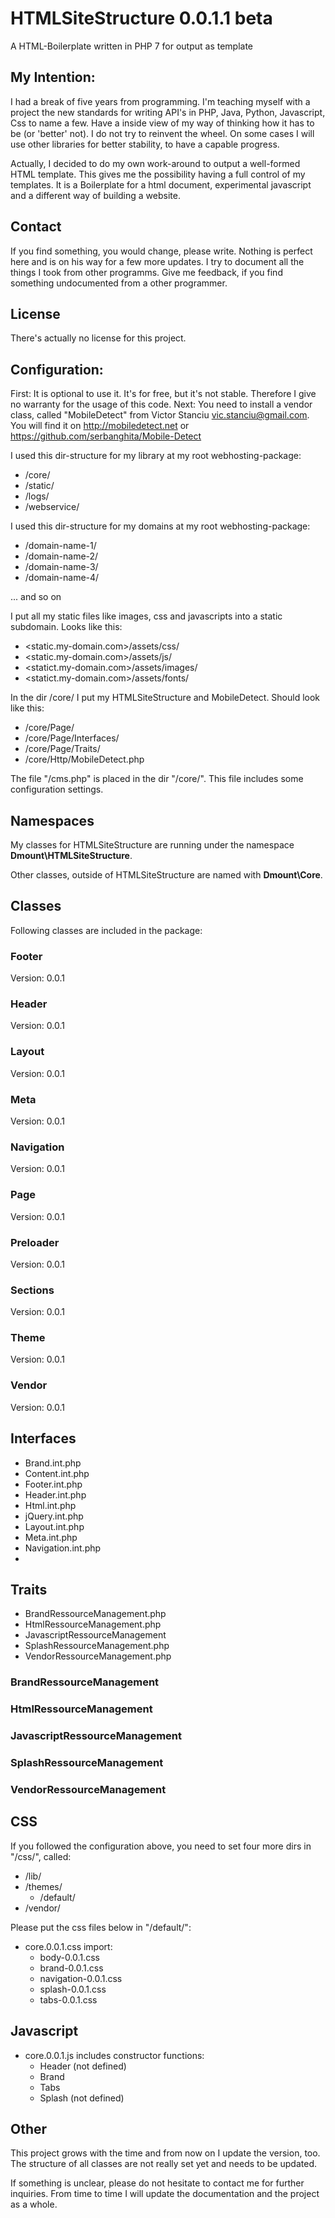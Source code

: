 # HTMLSiteStructure 0.0.1.1 beta
A HTML-Boilerplate written in PHP 7 for output as template

## My Intention:
I had a break of five years from programming. I'm teaching myself with a project the new standards for writing API's in PHP, Java, Python, Javascript, Css to name a few. Have a inside view of my way of thinking how it has to be (or 'better' not). I do not try to reinvent the wheel. On some cases I will use other libraries for better stability, to have a capable progress. 

Actually, I decided to do my own work-around to output a well-formed HTML template. This gives me the possibility having a full control of my templates. It is a Boilerplate for a html document, experimental javascript and a different way of building a website. 

## Contact
If you find something, you would change, please write. Nothing is perfect here and is on his way for a few more updates. I try to document all the things I took from other programms. Give me feedback, if you find something undocumented from a other programmer.

## License

There's actually no license for this project.

## Configuration:
First: It is optional to use it. It's for free, but it's not stable. Therefore I give no warranty for the usage of this code.
Next: You need to install a vendor class, called "MobileDetect" from Victor Stanciu <vic.stanciu@gmail.com>. You will find it       on http://mobiledetect.net or https://github.com/serbanghita/Mobile-Detect

I used this dir-structure for my library at my root webhosting-package:
  - /core/
  - /static/
  - /logs/
  - /webservice/

I used this dir-structure for my domains at my root webhosting-package:
  - /domain-name-1/
  - /domain-name-2/
  - /domain-name-3/
  - /domain-name-4/

  ... and so on
    
I put all my static files like images, css and javascripts into a static subdomain. Looks like this:
  - <static.my-domain.com>/assets/css/
  - <static.my-domain.com>/assets/js/
  - <statict.my-domain.com>/assets/images/
  - <statict.my-domain.com>/assets/fonts/
  
In the dir /core/ I put my HTMLSiteStructure and MobileDetect. Should look like this:
  - /core/Page/
  - /core/Page/Interfaces/
  - /core/Page/Traits/
  - /core/Http/MobileDetect.php

The file "/cms.php" is placed in the dir "/core/". This file includes some configuration settings.

## Namespaces

My classes for HTMLSiteStructure are running under the namespace <b>Dmount\HTMLSiteStructure</b>.

Other classes, outside of HTMLSiteStructure are named with <b>Dmount\Core</b>.


## Classes

Following classes are included in the package:

### Footer
  
  Version: 0.0.1
  
### Header
  
  Version: 0.0.1
  
### Layout
  
  Version: 0.0.1
  
### Meta
  
  Version: 0.0.1
  
### Navigation
  
  Version: 0.0.1
  
### Page
  
  Version: 0.0.1
  
### Preloader
  
  Version: 0.0.1
  
### Sections
  
  Version: 0.0.1
  
### Theme
  
  Version: 0.0.1
  
### Vendor
  
  Version: 0.0.1

## Interfaces

  - Brand.int.php
  - Content.int.php
  - Footer.int.php
  - Header.int.php
  - Html.int.php
  - jQuery.int.php
  - Layout.int.php
  - Meta.int.php
  - Navigation.int.php
  - 

## Traits

  - BrandRessourceManagement.php
  - HtmlRessourceManagement.php
  - JavascriptRessourceManagement
  - SplashRessourceManagement.php
  - VendorRessourceManagement.php
  
### BrandRessourceManagement
  
  
### HtmlRessourceManagement
  
  
### JavascriptRessourceManagement

  
### SplashRessourceManagement

  
### VendorRessourceManagement


## CSS

If you followed the configuration above, you need to set four more dirs in "/css/", called:
  - /lib/
  - /themes/
    - /default/
  - /vendor/

Please put the css files below in "/default/":

- core.0.0.1.css
  import:
  - body-0.0.1.css
  - brand-0.0.1.css
  - navigation-0.0.1.css
  - splash-0.0.1.css
  - tabs-0.0.1.css

## Javascript

- core.0.0.1.js
  includes constructor functions:
  - Header (not defined)
  - Brand
  - Tabs
  - Splash (not defined)

## Other 
This project grows with the time and from now on I update the version, too. The structure of all classes are not really set yet and needs to be updated. 

If something is unclear, please do not hesitate to contact me for further inquiries. From time to time I will update the documentation and the project as a whole.
